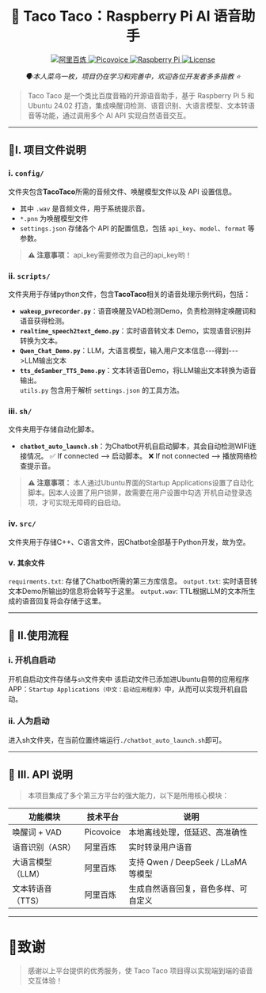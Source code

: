 <h1 align="center">🌮 Taco Taco：Raspberry Pi AI 语音助手</h1>

<div align="center">

<a href="https://bailian.console.aliyun.com/">
  <img src="https://img.shields.io/badge/Made%20with-阿里百炼-orange?style=flat-square&logo=alibaba" alt="阿里百炼"/>
</a>
<a href="https://picovoice.ai/">
  <img src="https://img.shields.io/badge/Powered%20by-Picovoice-blue?style=flat-square&logo=picovoice" alt="Picovoice"/>
</a>
<a href="https://www.raspberrypi.com/products/raspberry-pi-5/">
  <img src="https://img.shields.io/badge/Platform-Raspberry%20Pi%205-lightgrey?style=flat-square&logo=raspberrypi" alt="Raspberry Pi"/>
</a>
<a href="./LICENSE">
  <img src="https://img.shields.io/badge/License-MIT-green?style=flat-square" alt="License"/>
</a>

<i>🗣️本人菜鸟一枚，项目仍在学习和完善中，欢迎各位开发者多多指教 ⭐️</i>

</div>


> Taco Taco 是一个类比百度音箱的开源语音助手，基于 Raspberry Pi 5 和 Ubuntu 24.02 打造，集成唤醒词检测、语音识别、大语言模型、文本转语音等功能，通过调用多个 AI API 实现自然语音交互。


---
## 📁I. 项目文件说明
### i. `config/`
文件夹包含**TacoTaco**所需的音频文件、唤醒模型文件以及 API 设置信息。  
- 其中 `.wav` 是音频文件，用于系统提示音。  
- `*.pnn` 为唤醒模型文件  
- `settings.json` 存储各个 API 的配置信息，包括 `api_key`、`model`、`format` 等参数。
> **⚠️ 注意事项：** api_key需要修改为自己的api_key哟！


### ii. `scripts/`
文件夹用于存储python文件，包含**TacoTaco**相关的语音处理示例代码，包括：  
- **`wakeup_pvrecorder.py`**：语音唤醒及VAD检测Demo，负责检测特定唤醒词和语音获得检测。 
- **`realtime_speech2text_demo.py`**：实时语音转文本 Demo，实现语音识别并转换为文本。
- **`Qwen_Chat_Demo.py`**：LLM，大语言模型，输入用户文本信息---得到--->LLM输出文本
- **`tts_deSamber_TTS_Demo.py`**：文本转语音Demo，将LLM输出文本转换为语音输出。  
`utils.py` 包含用于解析 `settings.json` 的工具方法。


### iii. `sh/`  
文件夹用于存储自动化脚本。
- **`chatbot_auto_launch.sh`**：为Chatbot开机自启动脚本，其会自动检测WIFI连接情况。
✅ If connected --> 启动脚本。
❌ If not connected --> 播放网络检查提示音。

>  **⚠️ 注意事项：** 本人通过Ubuntu界面的Startup Applications设置了自动化脚本。因本人设置了用户锁屏，故需要在用户设置中勾选`开机自动登录选项，才可实现无障碍的自启动。


### iv. `src/`
文件夹用于存储C++、C语言文件，因Chatbot全部基于Python开发，故为空。


### v. `其余文件`
`requirments.txt`: 存储了Chatbot所需的第三方库信息。
`output.txt`: 实时语音转文本Demo所输出的信息将会转写于这里。
`output.wav`: TTL根据LLM的文本所生成的语音回复将会存储于这里。 


---
## 🚀 II.使用流程
### i. 开机自启动
开机自启动文件存储与`sh`文件夹中
该启动文件已添加进Ubuntu自带的应用程序APP：`Startup Applications（中文：启动应用程序）`中，从而可以实现开机自启动。
### ii. 人为启动
进入sh文件夹，在当前位置终端运行`./chatbot_auto_launch.sh`即可。


---
## 📝 III. API 说明
> 本项目集成了多个第三方平台的强大能力，以下是所用核心模块：

| 功能模块 | 技术平台 | 说明 |
|---------------------|--------------|---------------------------------------|
| 唤醒词 + VAD         | Picovoice   | 本地离线处理，低延迟、高准确性           |
| 语音识别（ASR）      | 阿里百炼      | 实时转录用户语音                        |
| 大语言模型（LLM）    | 阿里百炼      | 支持 Qwen / DeepSeek / LLaMA 等模型     |
| 文本转语音（TTS）    | 阿里百炼      | 生成自然语音回复，音色多样、可自定义      |


---
# 🙏致谢
> 感谢以上平台提供的优秀服务，使 Taco Taco 项目得以实现端到端的语音交互体验！


